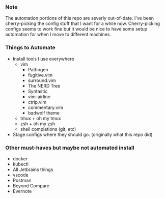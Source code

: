 ### Note
The automation portions of this repo are severly out-of-date. I've been cherry-picking
the config stuff that I want for a while now. Cherry-picking configs seems to work fine
but it would be nice to have some setup automation for when I move to different machines.

### Things to Automate
- Install tools I use everywhere
  - vim
    - Pathogen
    - fugitive.vim
    - surround.vim
    - The NERD Tree
    - Syntastic
    - vim-airline
    - ctrlp.vim
    - commentary.vim
    - badwolf theme
  - tmux + oh my tmux
  - zsh + oh my zsh
  - shell completions (git, etc)
- Stage configs where they should go. (originally what this repo did)

### Other must-haves but maybe not automated install
  - docker
  - kubectl
  - All Jetbrains things
  - vscode
  - Postman
  - Beyond Compare
  - Evernote


